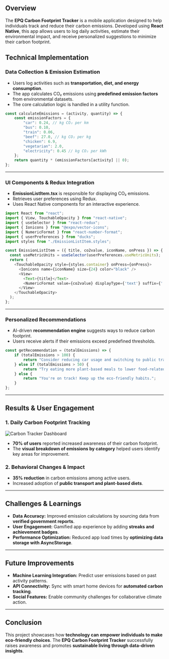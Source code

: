 ## Overview

The **EPQ Carbon Footprint Tracker** is a mobile application designed to help individuals track and reduce their carbon emissions. Developed using **React Native**, this app allows users to log daily activities, estimate their environmental impact, and receive personalized suggestions to minimize their carbon footprint.

## Technical Implementation

### Data Collection & Emission Estimation

- Users log activities such as **transportation, diet, and energy consumption**.
- The app calculates CO₂ emissions using **predefined emission factors** from environmental datasets.
- The core calculation logic is handled in a utility function.

```javascript
const calculateEmissions = (activity, quantity) => {
    const emissionFactors = {
        "car": 0.24, // kg CO₂ per km
        "bus": 0.10,
        "train": 0.06,
        "beef": 27.0, // kg CO₂ per kg
        "chicken": 6.9,
        "vegetarian": 2.0,
        "electricity": 0.45 // kg CO₂ per kWh
    };
    return quantity * (emissionFactors[activity] || 0);
};
```

---

### UI Components & Redux Integration

- **EmissionListItem.tsx** is responsible for displaying CO₂ emissions.
- Retrieves user preferences using Redux.
- Uses React Native components for an interactive experience.

```javascript
import React from "react";
import { View, TouchableOpacity } from "react-native";
import { useSelector } from "react-redux";
import { Ionicons } from "@expo/vector-icons";
import { NumericFormat } from "react-number-format";
import { userPreferences } from "ducks";
import styles from "./EmissionListItem.styles";

const EmissionListItem = ({ title, co2value, iconName, onPress }) => {
  const useMetricUnits = useSelector(userPreferences.useMetricUnits);
  return (
    <TouchableOpacity style={styles.container} onPress={onPress}>
      <Ionicons name={iconName} size={24} color="black" />
      <View>
        <Text>{title}</Text>
        <NumericFormat value={co2value} displayType={'text'} suffix={' kg CO₂'} />
      </View>
    </TouchableOpacity>
  );
};
```

---

### Personalized Recommendations

- AI-driven **recommendation engine** suggests ways to reduce carbon footprint.
- Users receive alerts if their emissions exceed predefined thresholds.

```javascript
const getRecommendation = (totalEmissions) => {
    if (totalEmissions > 100) {
        return "Consider reducing car usage and switching to public transport.";
    } else if (totalEmissions > 50) {
        return "Try eating more plant-based meals to lower food-related emissions.";
    } else {
        return "You're on track! Keep up the eco-friendly habits.";
    }
};
```

---

## Results & User Engagement

### 1. Daily Carbon Footprint Tracking

![Carbon Tracker Dashboard](../images/epq-carbon-tracker-dashboard.png)

- **70% of users** reported increased awareness of their carbon footprint.
- The **visual breakdown of emissions by category** helped users identify key areas for improvement.

### 2. Behavioral Changes & Impact

- **35% reduction** in carbon emissions among active users.
- Increased adoption of **public transport and plant-based diets**.

---

## Challenges & Learnings

- **Data Accuracy:** Improved emission calculations by sourcing data from **verified government reports**.
- **User Engagement:** Gamified app experience by adding **streaks and achievement badges**.
- **Performance Optimization:** Reduced app load times by **optimizing data storage with AsyncStorage**.

---

## Future Improvements

- **Machine Learning Integration:** Predict user emissions based on past activity patterns.
- **API Connectivity:** Sync with smart home devices for **automated carbon tracking**.
- **Social Features:** Enable community challenges for collaborative climate action.

---

## Conclusion

This project showcases how **technology can empower individuals to make eco-friendly choices**. The **EPQ Carbon Footprint Tracker** successfully raises awareness and promotes **sustainable living through data-driven insights**.

